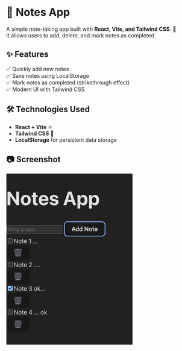 # 📒 Notes App

A simple note-taking app built with **React, Vite, and Tailwind CSS**. 🚀  
It allows users to add, delete, and mark notes as completed.

## ✨ Features

✅ Quickly add new notes  
✅ Save notes using LocalStorage  
✅ Mark notes as completed (strikethrough effect)  
✅ Modern UI with Tailwind CSS  

## 🛠 Technologies Used

- **React + Vite** ⚛️  
- **Tailwind CSS** 🎨  
- **LocalStorage** for persistent data storage  

## 📷 Screenshot

![Notes App Screenshot](src/assets/notes-app-preview.png)
